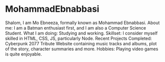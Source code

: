 # MohammadEbnabbasi
Shalom, I am Mo Ebneeza, formally known as Mohammad Ebnabbasi.
About me: I am a Batman enthusiast first, and I am also a Computer Science Student.
What I am doing: Studying and working.
Skillset: I consider myself skilled in HTML, CSS, JS, particularly Node.
Recent Projects Completed: Cyberpunk 2077 Tribute Website containing music tracks and albums, plot of the story, character summaries and more.
Hobbies: Playing video games is quite enjoyable.

